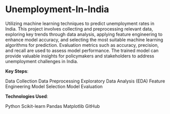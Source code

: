 # Unemployment-In-India

Utilizing machine learning techniques to predict unemployment rates in India. This project involves collecting and preprocessing relevant data, exploring key trends through data analysis, applying feature engineering to enhance model accuracy, and selecting the most suitable machine learning algorithms for prediction. Evaluation metrics such as accuracy, precision, and recall are used to assess model performance. The trained model can provide valuable insights for policymakers and stakeholders to address unemployment challenges in India.

**Key Steps**:

Data Collection
Data Preprocessing
Exploratory Data Analysis (EDA)
Feature Engineering
Model Selection
Model Evaluation


**Technologies Used**:

Python
Scikit-learn
Pandas
Matplotlib
GitHub
